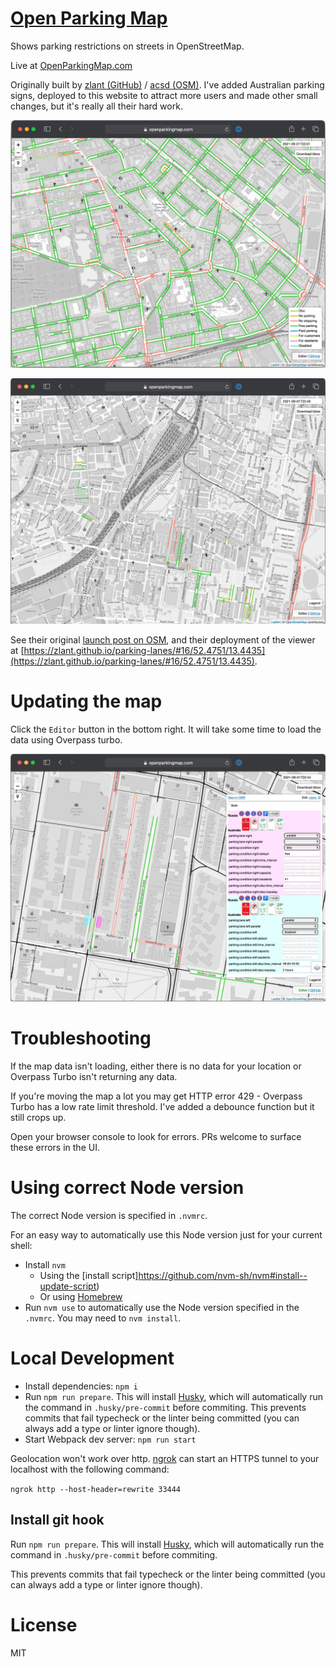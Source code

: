 [Open Parking Map](https://openparkingmap.com)
==================

Shows parking restrictions on streets in OpenStreetMap.

Live at [OpenParkingMap.com](https://openparkingmap.com)

Originally built by [zlant (GitHub)](https://github.com/zlant/) / [acsd (OSM)](https://www.openstreetmap.org/user/acsd/). I've added Australian parking signs,
deployed to this website to attract more users and made other small changes, but it's really all
their hard work.

![Screenshot of Berlin](/screenshots/berlin-screenshot-sep-21.jpg?raw=true)

![Screenshot of Sydney Central & Refern](/screenshots/redfern-and-central-screenshot-sep-21.jpg?raw=true)

See their original [launch post on OSM](https://www.openstreetmap.org/user/acsd/diary/45026), and
their deployment of the viewer at [https://zlant.github.io/parking-lanes/#16/52.4751/13.4435](https://zlant.github.io/parking-lanes/#16/52.4751/13.4435).

# Updating the map

Click the `Editor` button in the bottom right. It will take some time to load the data using
Overpass turbo.

![Screenshot of Refern](/screenshots/redfern-screenshot-sep-21.jpg?raw=true)

# Troubleshooting
If the map data isn't loading, either there is no data for your location or Overpass Turbo isn't
returning any data.

If you're moving the map a lot you may get HTTP error 429 - Overpass Turbo has a low rate limit
threshold. I've added a debounce function but it still crops up.

Open your browser console to look for errors. PRs welcome to surface these errors in the UI.

# Using correct Node version
The correct Node version is specified in `.nvmrc`.

For an easy way to automatically use this Node version just for your current shell:

- Install `nvm`
  - Using the [install script]https://github.com/nvm-sh/nvm#install--update-script)
  - Or using [Homebrew](https://formulae.brew.sh/formula/nvm)
- Run `nvm use` to automatically use the Node version specified in the `.nvmrc`. You may need to
  `nvm install`.

# Local Development
- Install dependencies: `npm i`
- Run `npm run prepare`. This will install [Husky](https://github.com/typicode/husky), which will automatically run the command in `.husky/pre-commit` before commiting.
  This prevents commits that fail typecheck or the linter being committed (you can always add a type or linter ignore though).
- Start Webpack dev server: `npm run start`

Geolocation won't work over http. [ngrok](https://ngrok.com/docs) can start an HTTPS tunnel to your
localhost with the following command:

`ngrok http --host-header=rewrite 33444`

## Install git hook

Run `npm run prepare`. This will install [Husky](https://github.com/typicode/husky), which will automatically run the command in `.husky/pre-commit` before commiting.

This prevents commits that fail typecheck or the linter being committed (you can always add a type or linter ignore though).

# License
MIT
